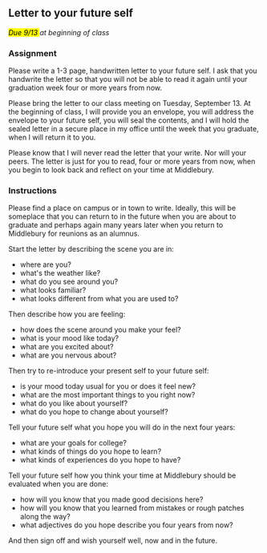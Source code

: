 ## Letter to your future self  

<mark>_Due 9/13 </mark> at beginning of class_

### Assignment  

Please write a 1-3 page, handwritten letter to your future self. I ask that you handwrite the letter so that you will not be able to read it again until your graduation week four or more years from now.  

Please bring the letter to our class meeting on Tuesday, September 13. At the beginning of class, I will provide you an envelope, you will address the envelope to your future self, you will seal the contents, and I will hold the sealed letter in a secure place in my office until the week that you graduate, when I will return it to you.   

Please know that I will never read the letter that your write. Nor will your peers. The letter is just for you to read, four or more years from now, when you begin to look back and reflect on your time at Middlebury.      

### Instructions  

Please find a place on campus or in town to write. Ideally, this will be someplace that you can return to in the future when you are about to graduate and perhaps again many years later when you return to Middlebury for reunions as an alumnus.  

Start the letter by describing the scene you are in:  

- where are you?  
- what's the weather like?  
- what do you see around you?  
- what looks familiar?
- what looks different from what you are used to?   

Then describe how you are feeling:  

- how does the scene around you make your feel?  
- what is your mood like today?  
- what are you excited about?  
- what are you nervous about?  

Then try to re-introduce your present self to your future self:  

- is your mood today usual for you or does it feel new?
- what are the most important things to you right now?
- what do you like about yourself?
- what do you hope to change about yourself?   

Tell your future self what you hope you will do in the next four years:  

- what are your goals for college?
- what kinds of things do you hope to learn?
- what kinds of experiences do you hope to have?  

Tell your future self how you think your time at Middlebury should be evaluated when you are done:  

- how will you know that you made good decisions here?  
- how will you know that you learned from mistakes or rough patches along the way?  
- what adjectives do you hope describe you four years from now?    

And then sign off and wish yourself well, now and in the future.  
